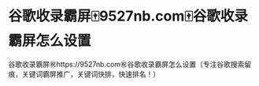# 谷歌收录霸屏🀄️9527nb.com🀄️谷歌收录霸屏怎么设置

谷歌收录霸屏㊗️https://9527nb.com㊗️谷歌收录霸屏怎么设置（专注谷歌搜索留痕，关键词霸屏推广，关键词快排，快速排名！）